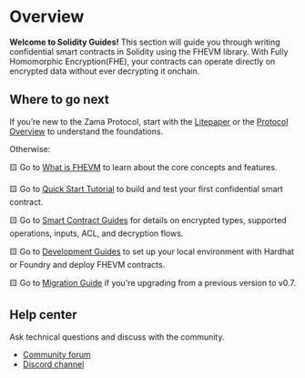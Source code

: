 # Overview
**Welcome to Solidity Guides!**
This section will guide you through writing confidential smart contracts in Solidity using the FHEVM library. With Fully Homomorphic Encryption(FHE), your contracts can operate directly on encrypted data without ever decrypting it onchain.

## Where to go next
If you’re new to the Zama Protocol, start with the [Litepaper](https://docs.zama.ai/protocol/zama-protocol-litepaper) or the [Protocol Overview](https://docs.zama.ai/protocol) to understand the foundations.

Otherwise:

🟨 Go to [What is FHEVM](getting-started/overview.md) to learn about the core concepts and features.

🟨 Go to [Quick Start Tutorial](getting-started/quick-start-tutorial/README.md) to build and test your first confidential smart contract.

🟨 Go to [Smart Contract Guides](configure.md) for details on encrypted types, supported operations, inputs, ACL, and decryption flows.

🟨 Go to [Development Guides](hardhat/README.md) to set up your local environment with Hardhat or Foundry and deploy FHEVM contracts.

🟨 Go to [Migration Guide](migration.md) if you're upgrading from a previous version to v0.7.

## Help center

Ask technical questions and discuss with the community.

- [Community forum](https://community.zama.ai/c/fhevm/15)
- [Discord channel](https://discord.com/invite/fhe-org)